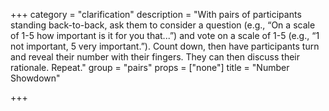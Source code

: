 +++
category = "clarification"
description = "With pairs of participants standing back-to-back, ask them to consider a question (e.g., “On a scale of 1-5 how important is it for you that...”) and vote on a scale of 1-5 (e.g., “1 not important, 5 very important.”). Count down, then have participants turn and reveal their number with their fingers. They can then discuss their rationale. Repeat."
group = "pairs"
props = ["none"]
title = "Number Showdown"

+++
